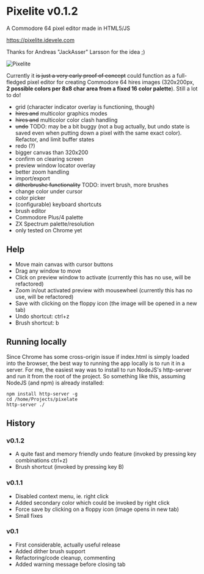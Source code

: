 # Pixelite v0.1.2
A Commodore 64 pixel editor made in HTML5/JS

https://pixelite.idevele.com

Thanks for Andreas "JackAsser" Larsson for the idea ;)

![Pixelite](https://i.imgur.com/ymENzfl.png)

Currently it ~~is just a very early proof of concept~~ could function as a full-fledged pixel editor for creating Commodore 64 hires images (320x200px, **2 possible colors per 8x8 char area from a fixed 16 color palette**). Still a lot to do!

- grid (character indicator overlay is functioning, though)
- ~~hires and~~ multicolor graphics modes
- ~~hires and~~ multicolor color clash handling
- ~~undo~~ TODO: may be a bit buggy (not a bug actually, but undo state is saved even when putting down a pixel with the same exact color). Refactor, and limit buffer states
- redo (?)
- bigger canvas than 320x200
- confirm on clearing screen
- preview window locator overlay
- better zoom handling
- import/export
- ~~ditherbrushe functionality~~ TODO: invert brush, more brushes
- change color under cursor
- color picker
- (configurable) keyboard shortcuts
- brush editor
- Commodore Plus/4 palette
- ZX Spectrum palette/resolution
- only tested on Chrome yet

## Help

- Move main canvas with cursor buttons
- Drag any window to move
- Click on preview window to activate (currently this has no use, will be refactored)
- Zoom in/out activated preview with mousewheel (currently this has no use, will be refactored)
- Save with clicking on the floppy icon (the image will be opened in a new tab)
- Undo shortcut: ctrl+z
- Brush shortcut: b

## Running locally

Since Chrome has some cross-origin issue if index.html is simply loaded into the browser, the best way to running the app locally is to run it in a server. For me, the easiest way was to install to run NodeJS's http-server and run it from the root of the project. So something like this, assuming NodeJS (and npm) is already installed:

~~~
npm install http-server -g
cd /home/Projects/pixelate
http-server ./
~~~

## History

### v0.1.2

- A quite fast and memory friendly undo feature (invoked by pressing key combinations ctrl+z)
- Brush shortcut (invoked by pressing key B)

### v0.1.1

- Disabled context menu, ie. right click
- Added secondary color which could be invoked by right click
- Force save by clicking on a floppy icon (image opens in new tab)
- Small fixes

### v0.1

- First considerable, actually useful release
- Added dither brush support
- Refactoring/code cleanup, commenting
- Added warning message before closing tab